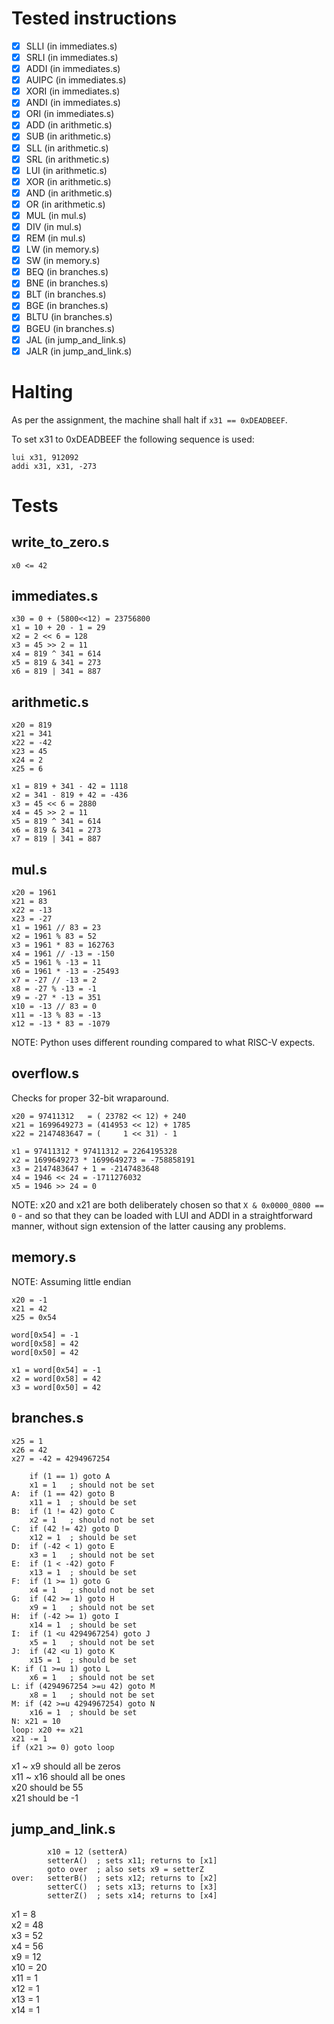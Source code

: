 # Tested instructions

- [x] SLLI (in immediates.s)
- [x] SRLI (in immediates.s)
- [x] ADDI (in immediates.s)
- [x] AUIPC (in immediates.s)
- [x] XORI (in immediates.s)
- [x] ANDI (in immediates.s)
- [x] ORI (in immediates.s)
- [x] ADD (in arithmetic.s)
- [x] SUB (in arithmetic.s)
- [x] SLL (in arithmetic.s)
- [x] SRL (in arithmetic.s)
- [x] LUI (in arithmetic.s)
- [x] XOR (in arithmetic.s)
- [x] AND (in arithmetic.s)
- [x] OR (in arithmetic.s)
- [x] MUL (in mul.s)
- [x] DIV (in mul.s)
- [x] REM (in mul.s)
- [x] LW (in memory.s)
- [x] SW (in memory.s)
- [x] BEQ (in branches.s)
- [x] BNE (in branches.s)
- [x] BLT (in branches.s)
- [x] BGE (in branches.s)
- [x] BLTU (in branches.s)
- [x] BGEU (in branches.s)
- [x] JAL (in jump_and_link.s)
- [x] JALR (in jump_and_link.s)

# Halting

As per the assignment, the machine shall halt if `x31 == 0xDEADBEEF`.

To set x31 to 0xDEADBEEF the following sequence is used:

```
lui x31, 912092
addi x31, x31, -273
```

# Tests

## write_to_zero.s

```
x0 <= 42
```

## immediates.s

```
x30 = 0 + (5800<<12) = 23756800
x1 = 10 + 20 - 1 = 29
x2 = 2 << 6 = 128
x3 = 45 >> 2 = 11
x4 = 819 ^ 341 = 614
x5 = 819 & 341 = 273
x6 = 819 | 341 = 887
```

## arithmetic.s

```
x20 = 819
x21 = 341
x22 = -42
x23 = 45
x24 = 2
x25 = 6

x1 = 819 + 341 - 42 = 1118
x2 = 341 - 819 + 42 = -436
x3 = 45 << 6 = 2880
x4 = 45 >> 2 = 11
x5 = 819 ^ 341 = 614
x6 = 819 & 341 = 273
x7 = 819 | 341 = 887
```

## mul.s

```
x20 = 1961
x21 = 83
x22 = -13
x23 = -27
x1 = 1961 // 83 = 23
x2 = 1961 % 83 = 52
x3 = 1961 * 83 = 162763
x4 = 1961 // -13 = -150
x5 = 1961 % -13 = 11
x6 = 1961 * -13 = -25493
x7 = -27 // -13 = 2
x8 = -27 % -13 = -1
x9 = -27 * -13 = 351
x10 = -13 // 83 = 0
x11 = -13 % 83 = -13
x12 = -13 * 83 = -1079
```

NOTE: Python uses different rounding compared to what RISC-V expects.


## overflow.s

Checks for proper 32-bit wraparound.

```
x20 = 97411312   = ( 23782 << 12) + 240
x21 = 1699649273 = (414953 << 12) + 1785
x22 = 2147483647 = (     1 << 31) - 1

x1 = 97411312 * 97411312 = 2264195328
x2 = 1699649273 * 1699649273 = -758858191
x3 = 2147483647 + 1 = -2147483648
x4 = 1946 << 24 = -1711276032
x5 = 1946 >> 24 = 0
```

NOTE: x20 and x21 are both deliberately chosen so that `X & 0x0000_0800 == 0` -
and so that they can be loaded with LUI and ADDI in a straightforward manner,
without sign extension of the latter causing any problems.

## memory.s

NOTE: Assuming little endian

```
x20 = -1
x21 = 42
x25 = 0x54

word[0x54] = -1
word[0x58] = 42
word[0x50] = 42

x1 = word[0x54] = -1
x2 = word[0x58] = 42
x3 = word[0x50] = 42
```

## branches.s

```
x25 = 1
x26 = 42
x27 = -42 = 4294967254

    if (1 == 1) goto A
    x1 = 1   ; should not be set
A:  if (1 == 42) goto B
    x11 = 1  ; should be set
B:  if (1 != 42) goto C
    x2 = 1   ; should not be set
C:  if (42 != 42) goto D
    x12 = 1  ; should be set
D:  if (-42 < 1) goto E
    x3 = 1   ; should not be set
E:  if (1 < -42) goto F
    x13 = 1  ; should be set
F:  if (1 >= 1) goto G
    x4 = 1   ; should not be set
G:  if (42 >= 1) goto H
    x9 = 1   ; should not be set
H:  if (-42 >= 1) goto I
    x14 = 1  ; should be set
I:  if (1 <u 4294967254) goto J
    x5 = 1   ; should not be set
J:  if (42 <u 1) goto K
    x15 = 1  ; should be set
K: if (1 >=u 1) goto L
    x6 = 1   ; should not be set
L: if (4294967254 >=u 42) goto M
    x8 = 1   ; should not be set
M: if (42 >=u 4294967254) goto N
    x16 = 1  ; should be set
N: x21 = 10
loop: x20 += x21
x21 -= 1
if (x21 >= 0) goto loop
```

x1 ~ x9 should all be zeros  
x11 ~ x16 should all be ones  
x20 should be 55  
x21 should be -1

## jump_and_link.s

```
        x10 = 12 (setterA)
        setterA()  ; sets x11; returns to [x1]
        goto over  ; also sets x9 = setterZ
over:   setterB()  ; sets x12; returns to [x2]
        setterC()  ; sets x13; returns to [x3]
        setterZ()  ; sets x14; returns to [x4]
```

x1  = 8  
x2  = 48  
x3  = 52  
x4  = 56  
x9  = 12  
x10 = 20  
x11 = 1  
x12 = 1  
x13 = 1  
x14 = 1  
